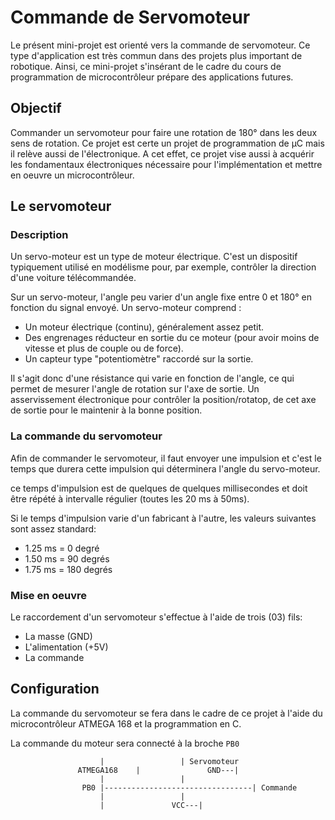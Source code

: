 # Commande de Servomoteur

Le présent mini-projet est orienté vers la commande de servomoteur. Ce type 
d'application est très commun dans des projets plus important de robotique.
Ainsi, ce mini-projet s'insérant de le cadre du cours de programmation de 
microcontrôleur prépare des applications futures.

## Objectif

Commander un servomoteur pour faire une rotation de 180° dans les deux sens de 
rotation.
Ce projet est certe un projet de programmation de µC mais il relève aussi de 
l'électronique. A cet effet, ce projet vise aussi à acquérir les fondamentaux 
électroniques nécessaire pour l'implémentation et mettre en oeuvre un 
microcontrôleur.

## Le servomoteur

### Description

Un servo-moteur est un type de moteur électrique. C'est un dispositif 
typiquement utilisé en modélisme pour, par exemple, contrôler la direction 
d'une voiture télécommandée.

Sur un servo-moteur, l'angle peu varier d'un angle fixe entre 0 et 180° 
en fonction du signal envoyé.  Un servo-moteur comprend :

- Un moteur électrique (continu), généralement assez petit.
- Des engrenages réducteur en sortie du ce moteur (pour avoir moins de vitesse 
et plus de couple ou de force).
- Un capteur type "potentiomètre" raccordé sur la sortie.

Il s'agit donc d'une résistance qui varie en fonction de l'angle, ce qui 
permet de mesurer l'angle de rotation sur l'axe de sortie.
Un asservissement électronique pour contrôler la position/rotatop, de cet axe 
de sortie pour le maintenir à la bonne position.

### La commande du servomoteur

Afin de commander le servomoteur, il faut envoyer une impulsion et c'est le 
temps que durera cette impulsion qui déterminera l'angle du servo-moteur.

ce temps d'impulsion est de quelques de quelques millisecondes et doit être 
répété à intervalle régulier (toutes les 20 ms à 50ms).

Si le temps d'impulsion varie d'un fabricant  à l'autre, les valeurs suivantes 
sont assez standard:

- 1.25 ms = 0 degré
- 1.50 ms = 90 degrés
- 1.75 ms = 180 degrés

### Mise en oeuvre

Le raccordement d'un servomoteur s'effectue à l'aide de trois (03) fils:

- La masse (GND)
- L'alimentation (+5V)
- La commande

## Configuration

La commande du servomoteur se fera dans le cadre de ce projet à l'aide du 
microcontrôleur ATMEGA 168 et la programmation en C.

La commande du moteur sera connecté à la broche `PB0`

						|				  |	Servomoteur
			       ATMEGA168	|			    GND---|
						|				  |
					PB0	|---------------------------------| Commande 
						|				  |
						|			    VCC---|

